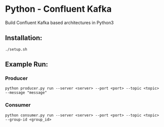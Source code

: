 # Python - Confluent Kafka

Build Confluent Kafka based architectures in Python3

## Installation:

```
./setup.sh
```

## Example Run:

### Producer

```
python producer.py run --server <server> --port <port> --topic <topic> --message "message"
```

### Consumer

```
python consumer.py run --server <server> --port <port> --topic <topic> --group-id <group_id>
```
